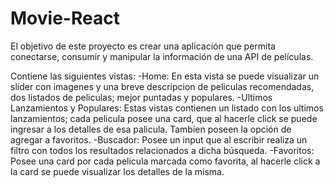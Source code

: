 # Movie-React

El objetivo de este proyecto es crear una aplicación que permita conectarse, consumir y manipular la información de una API de películas.

Contiene las siguientes vistas:
-Home: En esta vista se puede visualizar un slider con imagenes y una breve descripcion de peliculas recomendadas, dos listados de peliculas; mejor puntadas y populares.
-Ultimos Lanzamientos y Populares: Estas vistas contienen un listado con los ultimos lanzamientos; cada pelicula posee una card, que al hacerle click se puede ingresar a los detalles de esa palicula. Tambien poseen la opción de agregar a favoritos. 
-Buscador: Posee un input que al escribir realiza un filtro con todos los resultados relacionados a dicha búsqueda. 
-Favoritos: Posee una card por cada pelicula marcada como favorita, al hacerle click a la card se puede visualizar los detalles de la misma. 
